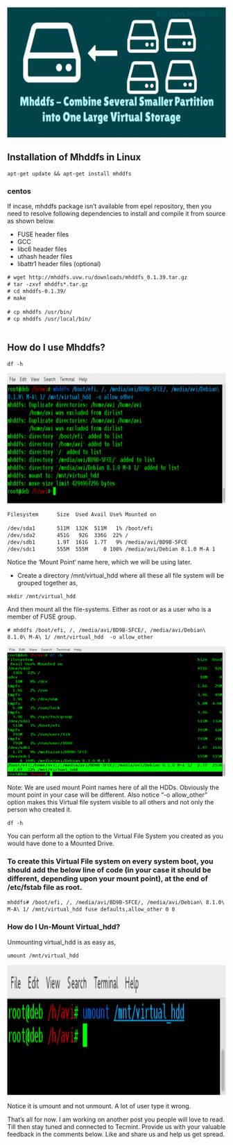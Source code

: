 #  







<img src="./img/1.png" width="600" height="300" />

## Installation of Mhddfs in Linux

```
apt-get update && apt-get install mhddfs
```

### centos

If incase, mhddfs package isn’t available from epel repository, then you need to resolve following dependencies to install and compile it from source as shown below.

* FUSE header files
* GCC
* libc6 header files
* uthash header files
* libattr1 header files (optional)

```
# wget http://mhddfs.uvw.ru/downloads/mhddfs_0.1.39.tar.gz
# tar -zxvf mhddfs*.tar.gz
# cd mhddfs-0.1.39/
# make

# cp mhddfs /usr/bin/ 
# cp mhddfs /usr/local/bin/


```

## How do I use Mhddfs?
```
df -h
```

<img src="./img/2.png" width="600" height="300" />

```
Filesystem      Size  Used Avail Use% Mounted on

/dev/sda1       511M  132K  511M   1% /boot/efi
/dev/sda2       451G   92G  336G  22% /
/dev/sdb1       1.9T  161G  1.7T   9% /media/avi/BD9B-5FCE
/dev/sdc1       555M  555M     0 100% /media/avi/Debian 8.1.0 M-A 1
```

Notice the ‘Mount Point‘ name here, which we will be using later.

* Create a directory /mnt/virtual_hdd where all these all file system will be grouped together as,

```
mkdir /mnt/virtual_hdd
```
And then mount all the file-systems. Either as root or as a user who is a member of FUSE group.

```
# mhddfs /boot/efi, /, /media/avi/BD9B-5FCE/, /media/avi/Debian\ 8.1.0\ M-A\ 1/ /mnt/virtual_hdd  -o allow_other
```

<img src="./img/3.png" width="600" height="300" />

Note: We are used mount Point names here of all the HDDs. Obviously the mount point in your case will be different. Also notice “-o allow_other” option makes this Virtual file system visible to all others and not only the person who created it.

```
df -h
```

You can perform all the option to the Virtual File System you created as you would have done to a Mounted Drive.

### To create this Virtual File system on every system boot, you should add the below line of code (in your case it should be different, depending upon your mount point), at the end of /etc/fstab file as root.

```
mhddfs# /boot/efi, /, /media/avi/BD9B-5FCE/, /media/avi/Debian\ 8.1.0\ M-A\ 1/ /mnt/virtual_hdd fuse defaults,allow_other 0 0
```

### How do I Un-Mount Virtual_hdd?

Unmounting virtual_hdd is as easy as,

```
umount /mnt/virtual_hdd

```

<img src="./img/4.png" width="600" height="300" />

Notice it is umount and not unmount. A lot of user type it wrong.

That’s all for now. I am working on another post you people will love to read. Till then stay tuned and connected to Tecmint. Provide us with your valuable feedback in the comments below. Like and share us and help us get spread.
